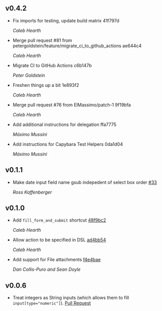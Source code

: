 v0.4.2
------

* Fix imports for testing, update build matrix 41f797d

  *Caleb Hearth*
* Merge pull request #81 from petergoldstein/feature/migrate_ci_to_github_actions ae644c4

  *Caleb Hearth*
* Migrate CI to GitHub Actions c6b147b

  *Peter Goldstein*
* Freshen things up a bit 1e893f2

  *Caleb Hearth*
* Merge pull request #76 from ElMassimo/patch-1 9f19bfa

  *Caleb Hearth*
* Add additional instructions for delegation ffa7775

  *Máximo Mussini*
* Add instructions for Capybara Test Helpers 0da1d04

  *Máximo Mussini*

v0.1.1
------

* Make date input field name gsub indepedent of select box order [#33](https://github.com/thoughtbot/formulaic/pull/33)

  *Ross Kaffenberger*

v0.1.0
------

* Add `fill_form_and_submit` shortcut [48f9bc2](https://github.com/thoughtbot/formulaic/commit/48f9bc257d6c2b26c859388ab01da8963b818a85)

  *Caleb Hearth*
* Allow action to be specified in DSL [ad4bb54](https://github.com/thoughtbot/formulaic/commit/ad4bb5402d68131038e53f67e2e981f6aa1d5fa9)

  *Caleb Hearth*
* Add support for File attachments [f4e4bae](https://github.com/thoughtbot/formulaic/commit/f4e4bae978ab32fde017ae8344f862076a9ef31a)

  *Dan Collis-Puro and Sean Doyle*

v0.0.6
------

* Treat integers as String inputs (which allows them to fill
  `input[type="numeric"]`). [Pull Request](https://github.com/thoughtbot/formulaic/pull/21)
